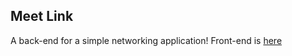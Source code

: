 ## Meet Link

A back-end for a simple networking application!
Front-end is [here](https://github.com/knjeru/link-meet)